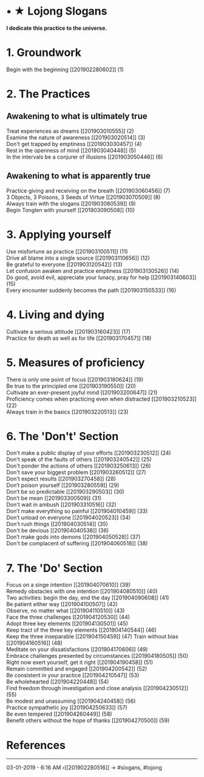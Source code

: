 # • ★ Lojong Slogans

**I dedicate this practice to the universe.**

# 1. Groundwork

Begin with the beginning [[201902280602]] (1)  

# 2. The Practices

## Awakening to what is ultimately true

Treat experiences as dreams [[201903010555]] (2)  
Examine the nature of awareness [[201903020514]] (3)  
Don't get trapped by emptiness [[201903030457]] (4)  
Rest in the openness of mind [[201903040448]] (5)  
In the intervals be a conjurer of illusions [[201903050446]] (6)  

## Awakening to what is apparently true

Practice giving and receiving on the breath [[201903060456]] (7)  
3 Objects, 3 Poisons, 3 Seeds of Virtue [[201903070509]] (8)  
Always train with the slogans [[201903080539]] (9)  
Begin Tonglen with yourself [[201903090508]] (10)  

# 3. Applying yourself

Use misfortune as practice [[201903100511]] (11)  
Drive all blame into a single source [[201903110656]] (12)  
Be grateful to everyone [[201903120542]] (13)  
Let confusion awaken and practice emptiness [[201903130526]] (14)  
Do good, avoid evil, appreciate your lunacy, pray for help [[201903140603]] (15)  
Every encounter suddenly becomes the path [[201903150533]] (16)  

# 4. Living and dying

Cultivate a serious attitude [[201903160423]] (17)  
Practice for death as well as for life [[201903170457]] (18)  

# 5. Measures of proficiency

There is only one point of focus [[201903180624]] (19)  
Be true to the principled one [[201903190550]] (20)  
Cultivate an ever-present joyful mind [[201903200647]] (21)  
Proficiency comes when practicing even when distracted [[201903210523]] (22)  
Always train in the basics [[201903220513]] (23)  

# 6. The 'Don't' Section

Don't make a public display of your efforts [[201903230512]] (24)  
Don't speak of the faults of others [[201903240542]] (25)  
Don't ponder the actions of others [[201903250613]] (26)  
Don't save your biggest problem [[201903260512]] (27)  
Don't expect results [[201903270458]] (28)  
Don’t poison yourself [[201903280559]] (29)  
Don’t be so predictable [[201903290503]] (30)  
Don’t be mean [[201903300509]] (31)  
Don't wait in ambush [[201903310516]] (32)  
Don’t make everything so painful [[201904010459]] (33)  
Don’t unload on everyone [[201904020523]] (34)  
Don't rush things  [[201904030514]] (35)  
Don't be devious [[201904040538]] (36)  
Don’t make gods into demons  [[201904050528]] (37)  
Don't be complacent of suffering [[201904060518]] (38)  

# 7. The 'Do' Section

Focus on a singe intention [[201904070610]] (39)  
Remedy obstacles with one intention [[201904080510]] (40)  
Two activities: begin the day, end the day  [[201904090608]] (41)  
Be patient either way [[201904100507]] (42)  
Observe, no matter what [[201904110510]] (43)  
Face the three challenges [[201904120530]] (44)  
Adopt three key elements [[201904130501]] (45)  
Keep tract of the three key elements [[201904140544]] (46)  
Keep the three inseparable [[201904150459]] (47)
Train without bias [[201904160516]] (48)  
Meditate on your dissatisfactions [[201904170606]] (49)  
Embrace challenges presented by circumstances [[201904180505]] (50)  
Right now exert yourself, get it right [[201904190458]] (51)  
Remain committed and engaged [[201904200542]] (52)  
Be consistent in your practice [[201904210547]] (53)  
Be wholehearted [[201904220448]] (54)  
Find freedom through investigation and close analysis [[201904230512]] (55)  
Be modest and unassuming [[201904240458]] (56)  
Practice sympathetic joy [[201904250633]] (57)  
Be even tempered [[201904260449]] (58)  
Benefit others without the hope of thanks [[201904270500]] (59)  

# References


----------------------------------------------------------------
03-01-2019 - 6:16 AM
›[[201902280516]]
→ #slogans, #lojong


